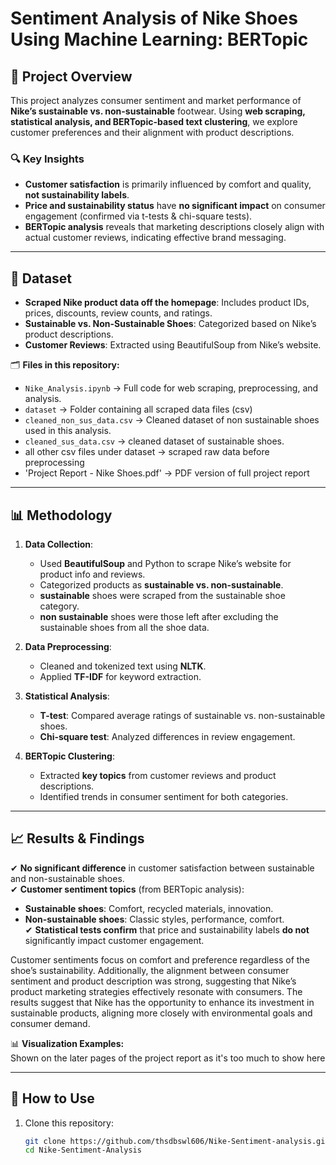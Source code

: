 
# Sentiment Analysis of Nike Shoes Using Machine Learning: BERTopic  

## 📌 Project Overview  
This project analyzes consumer sentiment and market performance of **Nike’s sustainable vs. non-sustainable** footwear. Using **web scraping, statistical analysis, and BERTopic-based text clustering**, we explore customer preferences and their alignment with product descriptions.  

### 🔍 Key Insights  
- **Customer satisfaction** is primarily influenced by comfort and quality, **not sustainability labels**.  
- **Price and sustainability status** have **no significant impact** on consumer engagement (confirmed via t-tests & chi-square tests).  
- **BERTopic analysis** reveals that marketing descriptions closely align with actual customer reviews, indicating effective brand messaging.  

---

## 📂 Dataset  
- **Scraped Nike product data off the homepage**: Includes product IDs, prices, discounts, review counts, and ratings.  
- **Sustainable vs. Non-Sustainable Shoes**: Categorized based on Nike’s product descriptions.  
- **Customer Reviews**: Extracted using BeautifulSoup from Nike’s website.  

🗂 **Files in this repository:**  
- `Nike_Analysis.ipynb` → Full code for web scraping, preprocessing, and analysis.
- `dataset` → Folder containing all scraped data files (csv)
- `cleaned_non_sus_data.csv` → Cleaned dataset of non sustainable shoes used in this analysis.  
- `cleaned_sus_data.csv` → cleaned dataset of sustainable shoes.
- all other csv files under dataset  →  scraped raw data before preprocessing
- 'Project Report - Nike Shoes.pdf' → PDF version of full project report
---

## 📊 Methodology  
1. **Data Collection**:  
   - Used **BeautifulSoup** and Python to scrape Nike’s website for product info and reviews.  
   - Categorized products as **sustainable vs. non-sustainable**.
   - **sustainable** shoes were scraped from the sustainable shoe category.
   - **non sustainable** shoes were those left after excluding the sustainable shoes from all the shoe data. 

2. **Data Preprocessing**:  
   - Cleaned and tokenized text using **NLTK**.  
   - Applied **TF-IDF** for keyword extraction.  

3. **Statistical Analysis**:  
   - **T-test**: Compared average ratings of sustainable vs. non-sustainable shoes.  
   - **Chi-square test**: Analyzed differences in review engagement.  

4. **BERTopic Clustering**:  
   - Extracted **key topics** from customer reviews and product descriptions.  
   - Identified trends in consumer sentiment for both categories.  

---

## 📈 Results & Findings  
✔ **No significant difference** in customer satisfaction between sustainable and non-sustainable shoes.  
✔ **Customer sentiment topics** (from BERTopic analysis):  
   - **Sustainable shoes**: Comfort, recycled materials, innovation.  
   - **Non-sustainable shoes**: Classic styles, performance, comfort.  
✔ **Statistical tests confirm** that price and sustainability labels **do not** significantly impact customer engagement.

Customer sentiments focus on comfort and preference regardless of the shoe’s sustainability. Additionally, the alignment between consumer sentiment and product description was strong, suggesting that Nike’s product marketing strategies effectively resonate with consumers. 
The results suggest that Nike has the opportunity to enhance its investment in sustainable products, aligning more closely with environmental goals and consumer demand.


📊 **Visualization Examples:**  
Shown on the later pages of the project report as it's too much to show here

---

## 🚀 How to Use  
1. Clone this repository:  
   ```bash
   git clone https://github.com/thsdbswl606/Nike-Sentiment-analysis.git
   cd Nike-Sentiment-Analysis
